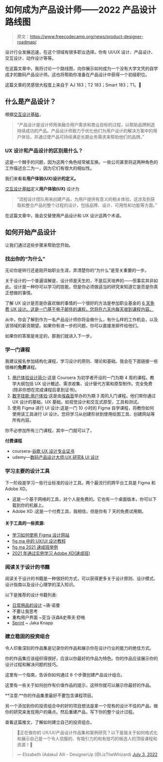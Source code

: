 # 如何成为产品设计师——2022 产品设计路线图

> 原文：<https://www.freecodecamp.org/news/product-designer-roadmap/>

设计行业发展迅速，在这个领域有很多职业选择。你有 UI/UX 设计、产品设计、交互设计、动作设计等等。

在这篇文章中，我将讨论一个路线图，向你展示如何成为一个没有大学文凭的自学成才的数码产品设计师。这也将帮助你准备在产品设计中获得一个初级职位。

这篇文章的灵感很大程度上来自于 AJ 183；T2 183；Smart 183；T1。👋

## 什么是产品设计？

根据[交互设计基础](https://www.interaction-design.org/literature/topics/product-design)，

> “产品设计是设计师用来融合用户需求和商业目标的过程，以帮助品牌制造持续成功的产品。产品设计师致力于优化他们为用户设计的解决方案中的用户体验，并通过使产品可持续满足长期业务需求来帮助他们的品牌。”

### UX 设计和产品设计的区别是什么？

这是一个棘手的问题，因为这两个角色经常被互换。一些公司甚至将这两种角色的工作描述合二为一，因为它们有很大的相似性。

我们来看看**用户体验(UX)设计的定义。**

[交互设计基础](https://www.interaction-design.org/literature/topics/ux-design)定义**用户体验(UX)** 设计为

> “流程设计团队用来创建产品，为用户提供有意义的相关体验。这涉及到获取和整合产品的整个过程的设计，包括品牌、设计、可用性和功能等方面。”

在这篇文章中，我会交替使用产品设计和 UX 设计这两个术语。

## 如何开始产品设计

让我们通过这些步骤来帮助您开始。

### 找出你的“为什么”

无论你是转行还是刚开始职业生涯，弄清楚你的“为什么”是至关重要的一步。

关于设计的一个普遍误解是，设计师是天生的，不是后天培养的——但事实并非如此。设计是一种你可以学习的技能，但是你必须做适当的研究来知道它是否是你真正想做的事情。

了解 UX 设计是否是你喜欢做的事情的一个很好的方法是参加职业基金的 [6 天免费 UX 设计。这是一门基于电子邮件的课程，您将在六天内每天收到课程内容。](https://careerfoundry.com/en/short-courses/become-a-ux-designer/)

从中，你会了解到作为一名产品设计师你将会做什么，有什么样的工作机会，以及该领域的薪资期望。如果你有进一步的问题，你可以直接发邮件给他们。

如果你的答案是肯定的，那我们就进入下一步。

### 学一门课程

我建议报名参加结构化课程，学习设计的原则、理论和基础。我会在下面链接一些很棒的**免费**课程。

1.  [用户体验设计简介](https://www.coursera.org/learn/user-experience-design):这是 Coursera 为初学者开设的一门为期 4 周的课程。教学大纲包括 UX 设计概述、需求收集、设计替代方案和原型制作。完全免费(除非你想在完成课程后拿到证书)。
2.  [数字技能:用户体验](https://www.futurelearn.com/courses/digital-skills-user-experience):这是由[埃森哲](https://www.futurelearn.com/partners/accenture-uk)举办的为期 3 周的入门课程。他们带你通过 UX 设计的基础，UX 基础，如视觉设计和交互式原型，工具和测试。
3.  使用 Figma 进行 UI 设计:这是一门 10 小时的 Figma 自学课程，将教你如何使用该工具进行 UI 设计。您将学习从创建形状到使用绘图工具、创建网站等所有内容。

你不必参加所有三门课程，其中一门就可以了。

**付费课程**

*   coursera-[谷歌 UX 设计专业证书](https://www.coursera.org/professional-certificates/google-ux-design?_ga=2.236448898.2048938535.1656410345-1787785980.1656410345&action=enroll&utm_campaign=gwgsite&utm_medium=institutions&utm_source=google)
*   udemy—[数码产品设计大师:UX 研究& UI 设计](https://www.udemy.com/course/master-digital-product-design-ux-research-ui-design/)

### 学习主要的设计工具

下一阶段是学习一些行业标准的设计工具。两个最流行的跨平台工具是 Figma 和 Adobe XD。

*   这是一个基于网络的工具，对个人是免费的。它也有一个桌面版本，你可以下载到你的机器上。
*   Adobe XD :这是一个付费工具，我相信，但是你有 7 天的免费试用期。

#### 关于工具的一些资源:

*   [学习如何使用 Figma 设计网站](https://www.freecodecamp.org/news/how-to-use-figma-to-design-websites/)
*   [fig ma 中的 UX/UI 设计教程](https://www.freecodecamp.org/news/ui-ux-design-tutorial-from-zero-to-hero-with-wireframe-prototype-figma/)
*   [fig ma 2021 速成班举例](https://www.youtube.com/watch?v=Gu1so3pz4bA)
*   [2021 年通过实例学习 Adobe XD(速成班)](https://www.youtube.com/watch?v=3rQ-eTmWah0)

### 阅读关于设计的书籍

阅读关于设计的书籍是一种很好的方式，可以获得更多关于设计原则、设计模式、设计指南以及设计心理学的深入知识。

以下是推荐的设计书籍列表:

*   [日常用品的设计](https://www.amazon.com/Design-Everyday-Things-Revised-Expanded/dp/0465050654) ~唐·诺曼
*   不要让我思考
*   重构用户界面 ~亚当·沃森&史蒂夫·舒格
*   [Sprint](https://www.thesprintbook.com/) ~ Jaka Knapp

### 建立稳固的投资组合

令人印象深刻的作品集是记录你的作品和展示你在设计行业的能力的绝佳方式。

你的作品集应该组织得很好，应该以你最好的作品为特色。你的作品应该展示你的设计过程和解决问题的技巧。

这里有一个指南，告诉你如何通过 8 个步骤创建产品设计组合。

这里有一些关于如何创作有价值作品的提示，这样你就可以展示你最好的作品。

**注意:**你的作品集里最好不要包含课程项目。

另一个添加到你的投资组合中的好的项目想法是拿一个现有的设计不佳的产品，做你的研究来发现用户的痛点。然后重建产品，写下你的整个设计过程。

查看这篇推文，了解如何建立自己的投资组合。

> 💼正在做你的 UX/UI/产品设计作品集和案例研究？以下是我关于如何格式化和展示自己是一个令人信服的、有吸引力的和有技巧的候选人的顶级课程和资源！🌟
> 
> — Elizabeth (Adaku) Alli - DesignerUp (@LizTheWhizard) [July 3, 2022](https://twitter.com/LizTheWhizard/status/1543676078840877056?ref_src=twsrc%5Etfw)